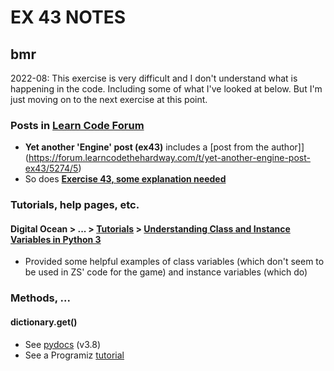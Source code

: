 # EX 43 NOTES

## bmr
2022-08: This exercise is very difficult and I don't understand what is happening in the code. Including some of what I've looked at below. But I'm just moving on to the next exercise at this point.

### Posts in [Learn Code Forum](https://forum.learncodethehardway.com/)
- **Yet another 'Engine' post (ex43)** includes a [post from the author]](https://forum.learncodethehardway.com/t/yet-another-engine-post-ex43/5274/5)
- So does **[Exercise 43, some explanation needed](https://forum.learncodethehardway.com/t/exercise-43-some-explanation-needed/3243/8)**


### Tutorials, help pages, etc.
#### Digital Ocean > ... > [Tutorials](https://www.digitalocean.com/community/tutorials) > [Understanding Class and Instance Variables in Python 3](https://www.digitalocean.com/community/tutorials/understanding-class-and-instance-variables-in-python-3)
- Provided some helpful examples of class variables (which don't seem to be used in ZS' code for the game) and instance variables (which do)

### Methods, ...
#### dictionary.get()
- See [pydocs](https://docs.python.org/3.8/library/stdtypes.html?highlight=get#dict.get) (v3.8)
- See a Programiz [tutorial](https://www.programiz.com/python-programming/methods/dictionary/get)

